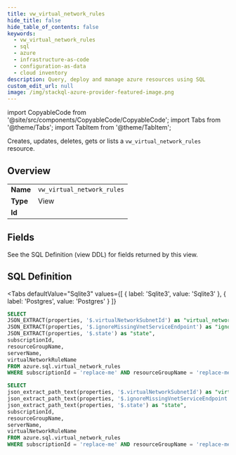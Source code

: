 ```yaml
--- 
title: vw_virtual_network_rules
hide_title: false
hide_table_of_contents: false
keywords:
  - vw_virtual_network_rules
  - sql
  - azure
  - infrastructure-as-code
  - configuration-as-data
  - cloud inventory
description: Query, deploy and manage azure resources using SQL
custom_edit_url: null
image: /img/stackql-azure-provider-featured-image.png
---
```


import CopyableCode from '@site/src/components/CopyableCode/CopyableCode';
import Tabs from '@theme/Tabs';
import TabItem from '@theme/TabItem';

Creates, updates, deletes, gets or lists a <code>vw_virtual_network_rules</code> resource.

## Overview
<table><tbody>
<tr><td><b>Name</b></td><td><code>vw_virtual_network_rules</code></td></tr>
<tr><td><b>Type</b></td><td>View</td></tr>
<tr><td><b>Id</b></td><td><CopyableCode code="azure.sql.vw_virtual_network_rules" /></td></tr>
</tbody></table>

## Fields

See the SQL Definition (view DDL) for fields returned by this view.

## SQL Definition

<Tabs
defaultValue="Sqlite3"
values={[
{ label: 'Sqlite3', value: 'Sqlite3' },
{ label: 'Postgres', value: 'Postgres' }
]}
>
<TabItem value="Sqlite3">

```sql
SELECT
JSON_EXTRACT(properties, '$.virtualNetworkSubnetId') as "virtual_network_subnet_id",
JSON_EXTRACT(properties, '$.ignoreMissingVnetServiceEndpoint') as "ignore_missing_vnet_service_endpoint",
JSON_EXTRACT(properties, '$.state') as "state",
subscriptionId,
resourceGroupName,
serverName,
virtualNetworkRuleName
FROM azure.sql.virtual_network_rules
WHERE subscriptionId = 'replace-me' AND resourceGroupName = 'replace-me' AND serverName = 'replace-me';
```

</TabItem>
<TabItem value="Postgres">

```sql
SELECT
json_extract_path_text(properties, '$.virtualNetworkSubnetId') as "virtual_network_subnet_id",
json_extract_path_text(properties, '$.ignoreMissingVnetServiceEndpoint') as "ignore_missing_vnet_service_endpoint",
json_extract_path_text(properties, '$.state') as "state",
subscriptionId,
resourceGroupName,
serverName,
virtualNetworkRuleName
FROM azure.sql.virtual_network_rules
WHERE subscriptionId = 'replace-me' AND resourceGroupName = 'replace-me' AND serverName = 'replace-me';
```

</TabItem>
</Tabs>
